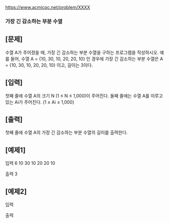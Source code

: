 https://www.acmicpc.net/problem/XXXX

### 가장 긴 감소하는 부분 수열

## [문제]

수열 A가 주어졌을 때, 가장 긴 감소하는 부분 수열을 구하는 프로그램을 작성하시오.
예를 들어, 수열 A = {10, 30, 10, 20, 20, 10} 인 경우에 가장 긴 감소하는 부분 수열은 A = {10, 30, 10, 20, 20, 10}  이고, 길이는 3이다.

## [입력]

첫째 줄에 수열 A의 크기 N (1 ≤ N ≤ 1,000)이 주어진다.
둘째 줄에는 수열 A를 이루고 있는 Ai가 주어진다. (1 ≤ Ai ≤ 1,000)

## [출력]

첫째 줄에 수열 A의 가장 긴 감소하는 부분 수열의 길이를 출력한다.

## [예제1]

입력
	6
	10 30 10 20 20 10

출력 
	3
	
## [예제2]
입력


출력 